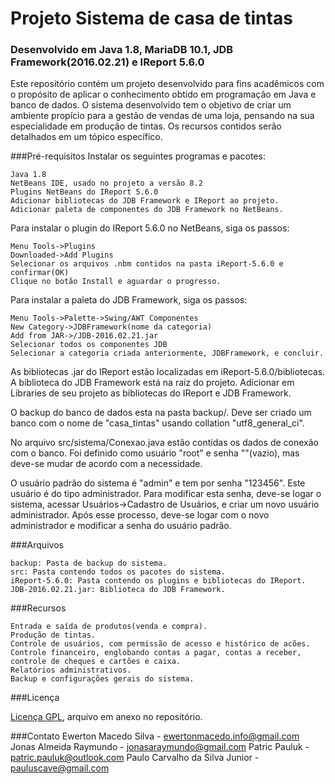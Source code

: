 # Projeto Sistema de casa de tintas
### Desenvolvido em Java 1.8, MariaDB 10.1, JDB Framework(2016.02.21) e IReport 5.6.0

Este repositório contém um projeto desenvolvido para fins acadêmicos com o propósito de aplicar o conhecimento obtido em programação em Java e banco de dados. O sistema desenvolvido tem o objetivo de criar um ambiente propício para a gestão de vendas de uma loja, pensando na sua especialidade em produção de tintas. Os recursos contidos serão detalhados em um tópico específico. 

###Pré-requisitos
Instalar os seguintes programas e pacotes:
```
Java 1.8
NetBeans IDE, usado no projeto a versão 8.2
Plugins NetBeans do IReport 5.6.0
Adicionar bibliotecas do JDB Framework e IReport ao projeto.
Adicionar paleta de componentes do JDB Framework no NetBeans.
```
Para instalar o plugin do IReport 5.6.0 no NetBeans, siga os passos:
```
Menu Tools->Plugins
Downloaded->Add Plugins
Selecionar os arquivos .nbm contidos na pasta iReport-5.6.0 e confirmar(OK)
Clique no botão Install e aguardar o progresso. 
```
Para instalar a paleta do JDB Framework, siga os passos:
```
Menu Tools->Palette->Swing/AWT Componentes
New Category->JDBFramework(nome da categoria)
Add from JAR->/JDB-2016.02.21.jar
Selecionar todos os componentes JDB
Selecionar a categoria criada anteriormente, JDBFramework, e concluir.
```

As bibliotecas .jar do IReport estão localizadas em iReport-5.6.0/bibliotecas. A biblioteca do JDB Framework está na raiz do projeto.
Adicionar em Libraries de seu projeto as bibliotecas do IReport e JDB Framework.

O backup do banco de dados esta na pasta backup/. Deve ser criado um banco com o nome de "casa_tintas" usando collation "utf8_general_ci".

No arquivo src/sistema/Conexao.java estão contidas os dados de conexão com o banco. Foi definido como usuário "root" e senha ""(vazio), mas deve-se mudar de acordo com a necessidade.

O usuário padrão do sistema é "admin" e tem por senha "123456". Este usuário é do tipo administrador. Para modificar esta senha, deve-se logar o sistema, acessar Usuários->Cadastro de Usuários, e criar um novo usuário administrador. Após esse processo, deve-se logar com o novo administrador e modificar a senha do usuário padrão.

###Arquivos

```
backup: Pasta de backup do sistema.
src: Pasta contendo todos os pacotes do sistema.
iReport-5.6.0: Pasta contendo os plugins e bibliotecas do IReport.
JDB-2016.02.21.jar: Biblioteca do JDB Framework.
```

###Recursos

```
Entrada e saída de produtos(venda e compra).
Produção de tintas.
Controle de usuários, com permissão de acesso e histórico de acões.
Controle financeiro, englobando contas a pagar, contas a receber, controle de cheques e cartões e caixa.
Relatórios administrativos.
Backup e configurações gerais do sistema.
```

###Licença

[Licença GPL](https://github.com/paulocsilvajr/prjSistemaCasaTintas/blob/master/license_gpl.txt), arquivo em anexo no repositório.

###Contato
Ewerton Macedo Silva - ewertonmacedo.info@gmail.com
Jonas Almeida Raymundo - jonasaraymundo@gmail.com
Patric Pauluk - patric.pauluk@outlook.com 
Paulo Carvalho da Silva Junior - pauluscave@gmail.com
